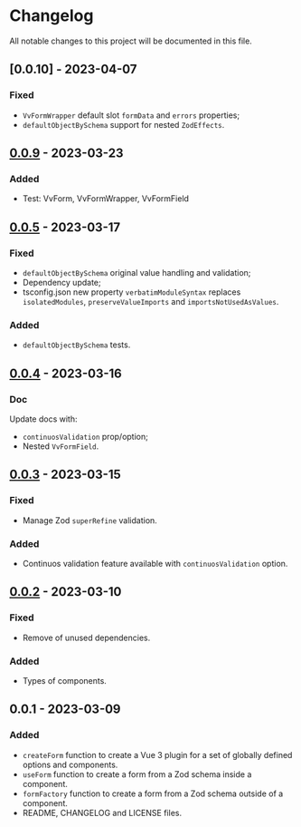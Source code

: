 # Changelog

All notable changes to this project will be documented in this file.

## [0.0.10] - 2023-04-07

### Fixed

- `VvFormWrapper` default slot `formData` and `errors` properties;
- `defaultObjectBySchema` support for nested `ZodEffects`.

## [0.0.9] - 2023-03-23

### Added

- Test: VvForm, VvFormWrapper, VvFormField

## [0.0.5] - 2023-03-17

### Fixed

- `defaultObjectBySchema` original value handling and validation;
- Dependency update;
- tsconfig.json new property `verbatimModuleSyntax` replaces `isolatedModules`, `preserveValueImports` and `importsNotUsedAsValues`.

### Added

- `defaultObjectBySchema` tests.

## [0.0.4] - 2023-03-16

### Doc

Update docs with:

- `continuosValidation` prop/option;
- Nested `VvFormField`.

## [0.0.3] - 2023-03-15

### Fixed

- Manage Zod `superRefine` validation.

### Added

- Continuos validation feature available with `continuosValidation` option.

## [0.0.2] - 2023-03-10

### Fixed

- Remove of unused dependencies.

### Added

- Types of components.

## 0.0.1 - 2023-03-09

### Added

- `createForm` function to create a Vue 3 plugin for a set of globally defined options and components.
- `useForm` function to create a form from a Zod schema inside a component.
- `formFactory` function to create a form from a Zod schema outside of a component.
- README, CHANGELOG and LICENSE files.

[0.0.9]: https://github.com/volverjs/form-vue/compare/v0.0.5...v0.0.9
[0.0.5]: https://github.com/volverjs/form-vue/compare/v0.0.4...v0.0.5
[0.0.4]: https://github.com/volverjs/form-vue/compare/v0.0.3...v0.0.4
[0.0.3]: https://github.com/volverjs/form-vue/compare/v0.0.2...v0.0.3
[0.0.2]: https://github.com/volverjs/form-vue/compare/v0.0.1...v0.0.2
